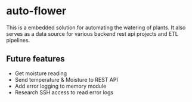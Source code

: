 # auto-flower

This is a embedded solution for automating the watering of plants.
It also serves as a data source for various backend rest api projects and ETL pipelines.

## Future features

* Get moisture reading
* Send temperature & Moisture to REST API
* Add error logging to memory module
* Research SSH access to read error logs
